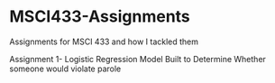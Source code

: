 # MSCI433-Assignments
Assignments for MSCI 433 and how I tackled them

Assignment 1- Logistic Regression Model Built to Determine Whether someone would violate parole
